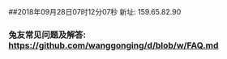 ##2018年09月28日07时12分07秒 新址: 159.65.82.90
### 兔友常见问题及解答: https://github.com/wanggonging/d/blob/w/FAQ.md
